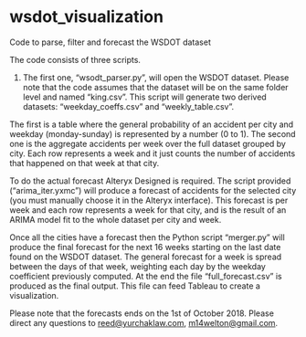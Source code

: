 # wsdot_visualization

Code to parse, filter and forecast the WSDOT dataset

The code consists of three scripts. 

1.  The first one, “wsodt_parser.py”, will open the WSDOT dataset. Please note that the code assumes that the dataset will be on the same folder level and named “king.csv”. This script will generate two derived datasets: “weekday_coeffs.csv” and “weekly_table.csv”.

The first is a table where the general probability of an accident per city and weekday (monday-sunday) is represented by a number (0 to 1). The second one is the aggregate accidents per week over the full dataset grouped by city. Each row represents a week and it just counts the number of accidents that happened on that week at that city.

To do the actual forecast Alteryx Designed is required. The script provided (“arima_iter.yxmc”) will produce a forecast of accidents for the selected city (you must manually choose it in the Alteryx interface). This forecast is per week and each row represents a week for that city, and is the result of an ARIMA model fit to the whole dataset per city and week.

Once all the cities have a forecast then the Python script “merger.py” will produce the final forecast for the next 16 weeks starting on the last date found on the WSDOT dataset. The general forecast for a week is spread between the days of that week, weighting each day by the weekday coefficient previously computed. At the end the file “full_forecast.csv” is produced as the final output. This file can feed Tableau to create a visualization.

Please note that the forecasts ends on the 1st of October 2018.  Please direct any questions to reed@yurchaklaw.com, m14welton@gmail.com.
